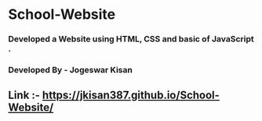 # School-Website
 
### Developed a Website using HTML, CSS and basic of JavaScript .

### Developed By - Jogeswar Kisan

## Link :- https://jkisan387.github.io/School-Website/
